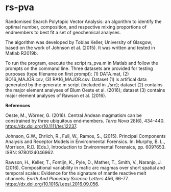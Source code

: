 # rs-pva

Randomised Search Polytopic Vector Analysis: an algorithm to identify the optimal number, composition, and respective mixing proportions of endmembers to best fit a set of geochemical analyses.

The algorithm was developed by Tobias Keller, University of Glasgow, based on the work of Johnson et al. (2015). It was written and tested in Matlab R2019b.

To run the program, execute the script rs_pva.m in Matlab and follow the prompts on the command line. Three datasets are provided for testing purposes (type filename on first prompt): (1) DATA.mat, (2) BO16_MAJOR.csv, (3) RA16_MAJOR.csv. Dataset (1) is artifical data generated by the generate.m script (included in ./src); dataset (2) contains the major element analyses of Blum Oeste et al. (2016); dataset (3) contains major element analyses of Rawson et al. (2016).

**References**

Oeste, M., Wörner, G. (2016). Central Andean magmatism can be constrained by three ubiquitous end‐members. *Terra Nova*  28(6), 434-440. https://dx.doi.org/10.1111/ter.12237.

Johnson, G.W., Ehrlich, R., Full, W., Ramos, S., (2015). Principal Components Analysis and Receptor Models in Environmental Forensics. In: Murphy, B. L., Morrison, R.D. (Eds.), Introduction to Environmental Forensics, pp. 609?653. ISBN: 9780124046962.

Rawson, H., Keller, T., Fontijn, K., Pyle, D., Mather, T., Smith, V., Naranjo, J. (2016). Compositional variability in mafic arc magmas over short spatial and temporal scales: Evidence for the signature of mantle reactive melt channels. *Earth And Planetary Science Letters* 456, 66-77. https://dx.doi.org/10.1016/j.epsl.2016.09.056.
